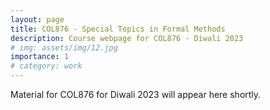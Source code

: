 ```yaml
---
layout: page
title: COL876 - Special Topics in Formal Methods
description: Course webpage for COL876 - Diwali 2023
# img: assets/img/12.jpg
importance: 1
# category: work
---
```


Material for COL876 for Diwali 2023 will appear here shortly.